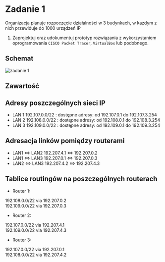 # Zadanie 1

Organizacja planuje rozpoczęcie działalności w 3 budynkach, w każdym z nich przewiduje do 1000 urządzeń IP

1. Zaprojektuj oraz udokumentuj prototyp rozwiązania z wykorzystaniem oprogramowania ``CISCO Packet Tracer``, ``VirtualBox`` lub podobnego. 

## Schemat

![zadanie 1](stage-01.svg)

## Zawartość

 ## Adresy poszczególnych sieci IP
 
 * LAN 1 192.107.0.0/22 : dostępne adresy: od 192.107.0.1 do 192.107.3.254
 * LAN 2 192.108.0.0/22 : dostępne adresy: od 192.108.0.1 do 192.108.3.254
 * LAN 3 192.109.0.0/22 : dostępne adresy: od 192.109.0.1 do 192.109.3.254
 
 ## Adresacja linków pomiędzy routerami
 
 * LAN1 <=> LAN2 192.207.4.1 <=> 192.207.0.2
 * LAN1 <=> LAN3 192.207.0.1 <=> 192.207.0.3
 * LAN2 <=> LAN3 192.207.4.2 <=> 192.207.4.3
 
 
 ## Tablice routingów na poszczególnych routerach
 
 * Router 1: 
 
192.108.0.0/22 via 192.207.0.2 \
192.109.0.0/22 via 192.207.0.3 

 * Router 2: 
 
192.107.0.0/22 via 192.207.4.1 \
192.109.0.0/22 via 192.207.4.3

 * Router 3: 
 
192.107.0.0/22 via 192.207.0.1 \
192.108.0.0/22 via 192.207.4.2
 
